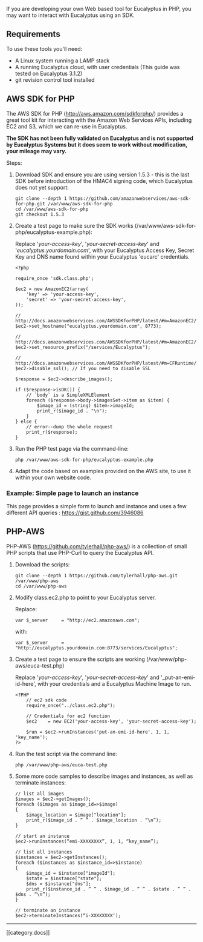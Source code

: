 If you are developing your own Web based tool for Eucalyptus in PHP, you may want to interact with Eucalyptus using an SDK.

## Requirements

To use these tools you'll need:

* A Linux system running a LAMP stack
* A running Eucalyptus cloud, with user credentials (This guide was tested on Eucalyptus 3.1.2)
* git revision control tool installed

## AWS SDK for PHP

The AWS SDK for PHP (http://aws.amazon.com/sdkforphp/) provides a great tool kit for interacting with the Amazon Web Services APIs, including EC2 and S3, which we can re-use in Eucalyptus. 

**The SDK has not been fully validated on Eucalyptus and is not supported by Eucalyptus Systems but it does seem to work without modification, your mileage may vary.**

Steps:

1. Download SDK and ensure you are using version 1.5.3 - this is the last SDK before introduction of the HMAC4 signing code, which Eucalyptus does not yet support:

    ```
    git clone --depth 1 https://github.com/amazonwebservices/aws-sdk-for-php.git /var/www/aws-sdk-for-php
    cd /var/www/aws-sdk-for-php
    git checkout 1.5.3
    ```

2. Create a test page to make sure the SDK works (/var/www/aws-sdk-for-php/eucalyptus-example.php):

     Replace '_your-access-key_', '_your-secret-access-key_' and '_eucalyptus.yourdomain.com_', with your Eucalyptus Access Key, Secret Key and DNS name found within your Eucalyptus 'eucarc' credentials.

    ```
    <?php

    require_once 'sdk.class.php';

    $ec2 = new AmazonEC2(array(
        'key' => 'your-access-key',
        'secret' => 'your-secret-access-key',
    ));

    // http://docs.amazonwebservices.com/AWSSDKforPHP/latest/#m=AmazonEC2/set_hostname
    $ec2->set_hostname("eucalyptus.yourdomain.com", 8773);

    // http://docs.amazonwebservices.com/AWSSDKforPHP/latest/#m=AmazonEC2/set_resource_prefix
    $ec2->set_resource_prefix("/services/Eucalyptus");

    // http://docs.amazonwebservices.com/AWSSDKforPHP/latest/#m=CFRuntime/disable_ssl
    $ec2->disable_ssl(); // If you need to disable SSL

    $response = $ec2->describe_images();

    if ($response->isOK()) {
        // `body` is a SimpleXMLElement
        foreach ($response->body->imagesSet->item as $item) {
            $image_id = (string) $item->imageId;
            print_r($image_id . "\n");
        }
    } else {
        // error--dump the whole request
        print_r($response);
    }
    ```

3. Run the PHP test page via the command-line:

    ```
    php /var/www/aws-sdk-for-php/eucalyptus-example.php
    ```

4. Adapt the code based on examples provided on the AWS site, to use it within your own website code.

### Example: Simple page to launch an instance

This page provides a simple form to launch and instance and uses a few different API queries : https://gist.github.com/3946086

## PHP-AWS

PHP-AWS (https://github.com/tylerhall/php-aws/) is a collection of small PHP scripts that use PHP-Curl to query the Eucalyptus API.


1. Download the scripts:

    ```
    git clone --depth 1 https://github.com/tylerhall/php-aws.git /var/www/php-aws
    cd /var/www/php-aws
    ```

2. Modify class.ec2.php to point to your Eucalyptus server.

    Replace:
    ```
    var $_server     = "http://ec2.amazonaws.com";
    ```

    with:
    ```
    var $_server     = "http://eucalyptus.yourdomain.com:8773/services/Eucalyptus";
    ```

3. Create a test page to ensure the scripts are working (/var/www/php-aws/euca-test.php)

    Replace '_your-access-key_', '_your-secret-access-key_' and '_put-an-emi-id-here', with your credentials and a Eucalyptus Machine Image to run.

    ```
    <?PHP  
        // ec2 sdk code
        require_once("../class.ec2.php");

        // Credentials for ec2 function
        $ec2    = new EC2('your-access-key', 'your-secret-access-key');

        $run = $ec2->runInstances('put-an-emi-id-here', 1, 1, 'key_name');
    ?>
    ```

4. Run the test script via the command line:

    ````
    php /var/www/php-aws/euca-test.php
    ````

5. Some more code samples to describe images and instances, as well as terminate instances:


    ````
    // list all images
    $images = $ec2->getImages();
    foreach ($images as $image_id=>$image)
    {
        $image_location = $image["location"];
        print_r($image_id . ” ” . $image_location . “\n”);
    }

    // start an instance
    $ec2->runInstances(“emi-XXXXXXXX”, 1, 1, “key_name”);

    // list all instances
    $instances = $ec2->getInstances();
    foreach ($instances as $instance_id=>$instance)
    {
        $image_id = $instance["imageId"];
        $state = $instance["state"];
        $dns = $instance["dns"];
        print_r($instance_id . ” ” . $image_id . ” ” . $state . ” ” . $dns . “\n”);
    }

    // terminate an instance
    $ec2->terminateInstances(“i-XXXXXXXX″);
    ````


*****

[[category.docs]]